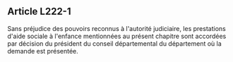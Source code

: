 ## Article L222-1

Sans préjudice des pouvoirs reconnus à l'autorité judiciaire, les prestations d'aide sociale à l'enfance
mentionnées au présent chapitre sont accordées par décision du président du conseil départemental du
département où la demande est présentée.

